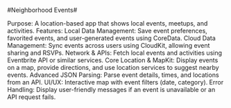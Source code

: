 #Neighborhood Events# 

Purpose: A location-based app that shows local events, meetups, and activities. Features: Local Data Management: Save event preferences, favorited events, and user-generated events using CoreData. Cloud Data Management: Sync events across users using CloudKit, allowing event sharing and RSVPs. Network & APIs: Fetch local events and activities using Eventbrite API or similar services. Core Location & MapKit: Display events on a map, provide directions, and use location services to suggest nearby events. Advanced JSON Parsing: Parse event details, times, and locations from an API. UI/UX: Interactive map with event filters (date, category). Error Handling: Display user-friendly messages if an event is unavailable or an API request fails.
